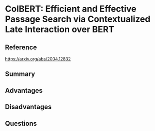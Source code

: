 # ColBERT: Efficient and Effective Passage Search via Contextualized Late Interaction over BERT
## Reference

https://arxiv.org/abs/2004.12832

## Summary

## Advantages

## Disadvantages

## Questions
